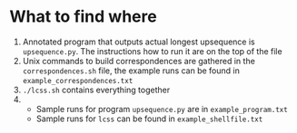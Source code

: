 # What to find where

1. Annotated program that outputs actual longest upsequence is `upsequence.py`. The instructions how to run it are on the top of the file
2. Unix commands to build correspondences are gathered in the `correspondences.sh` file, the example runs can be found in `example_correspondences.txt`
3. `./lcss.sh` contains everything together
4. - Sample runs for program `upsequence.py` are in `example_program.txt`
   - Sample runs for `lcss` can be found in `example_shellfile.txt`



